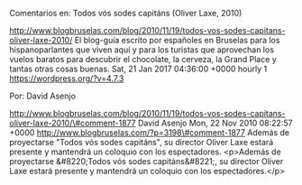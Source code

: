 Comentarios en: Todos vós sodes capitáns (Oliver Laxe, 2010)

http://www.blogbruselas.com/blog/2010/11/19/todos-vos-sodes-capitans-oliver-laxe-2010/
El blog-guía escrito por españoles en Bruselas para los hispanoparlantes
que viven aquí y para los turistas que aprovechan los vuelos baratos
para descubrir el chocolate, la cerveza, la Grand Place y tantas otras
cosas buenas. Sat, 21 Jan 2017 04:36:00 +0000 hourly 1
https://wordpress.org/?v=4.7.3

Por: David Asenjo

http://www.blogbruselas.com/blog/2010/11/19/todos-vos-sodes-capitans-oliver-laxe-2010/\#comment-1877
David Asenjo Mon, 22 Nov 2010 08:22:57 +0000
http://www.blogbruselas.com/?p=3198\#comment-1877 Además de proyectarse
&quot;Todos vós sodes capitáns&quot;, su director Oliver Laxe estará
presente y mantendrá un coloquio con los espectadores. \<p\>Además de
proyectarse &\#8220;Todos vós sodes capitáns&\#8221;, su director Oliver
Laxe estará presente y mantendrá un coloquio con los espectadores.\</p\>
